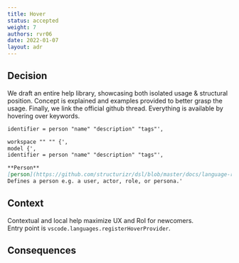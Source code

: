 ```yaml
---
title: Hover
status: accepted
weight: 7
authors: rvr06
date: 2022-01-07
layout: adr
---
```


## Decision

We draft an entire help library, showcasing both isolated usage & structural position. Concept is explained and examples provided to better grasp the usage. Finally, we link the official github thread. Everything is available by hovering over keywords.   

```md
identifier = person "name" "description" "tags"',

workspace "" "" {',
model {',
identifier = person "name" "description" "tags"',

**Person**
[person](https://github.com/structurizr/dsl/blob/master/docs/language-reference.md#person)
Defines a person e.g. a user, actor, role, or persona.'
```

## Context

Contextual and local help maximize UX and RoI for newcomers.  
Entry point is `vscode.languages.registerHoverProvider`.

## Consequences
